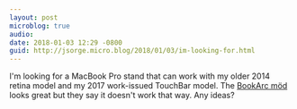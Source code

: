 ```yaml
---
layout: post
microblog: true
audio: 
date: 2018-01-03 12:29 -0800
guid: http://jsorge.micro.blog/2018/01/03/im-looking-for.html
---
```

I'm looking for a MacBook Pro stand that can work with my older 2014 retina model and my 2017 work-issued TouchBar model. The [BookArc möd](https://www.twelvesouth.com/store/product/bookarc-mod-for-macbook-espresso) looks great but they say it doesn't work that way. Any ideas?
